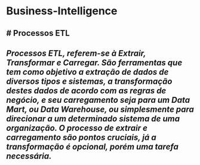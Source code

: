 # Business-Intelligence

<h2># Processos ETL<h2>

*Processos ETL, referem-se à Extrair, Transformar e Carregar.
São ferramentas que tem como objetivo a extração de dados de diversos tipos e sistemas,
a transformação destes dados de acordo com as regras de negócio, e seu carregamento seja para um Data Mart, 
ou Data Warehouse, ou simplesmente para direcionar a um determinado sistema de uma organização. 
O processo de extrair e carregamento são pontos cruciais, já a transformação é opcional, porém uma tarefa necessária.*
